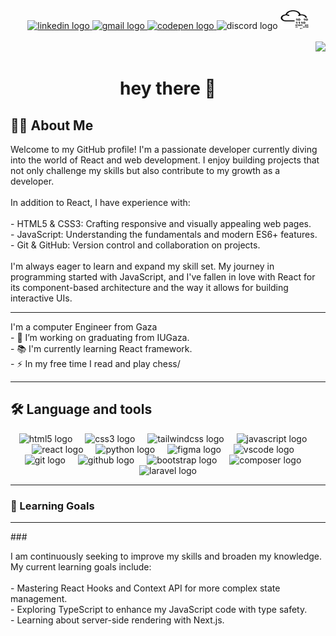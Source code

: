 <div align="center">
  <a href="www.linkedin.com/in/dana-tarik" target="_blank">
    <img src="https://raw.githubusercontent.com/maurodesouza/profile-readme-generator/master/src/assets/icons/social/linkedin/default.svg" width="45" height="30" alt="linkedin logo"  />
  </a>
  <a href="danatarik66@gmail.com" target="_blank">
    <img src="https://raw.githubusercontent.com/maurodesouza/profile-readme-generator/master/src/assets/icons/social/gmail/default.svg" width="45" height="30" alt="gmail logo"  />
  </a>
  <a href="https://codepen.io/dana-66" target="_blank">
    <img src="https://raw.githubusercontent.com/maurodesouza/profile-readme-generator/master/src/assets/icons/social/codepen/default.svg" width="45" height="30" alt="codepen logo"  />
  </a>
  <img src="https://raw.githubusercontent.com/maurodesouza/profile-readme-generator/master/src/assets/icons/social/discord/default.svg" width="45" height="30" alt="discord logo"  />
  <img src="https://raw.githubusercontent.com/maurodesouza/profile-readme-generator/master/src/assets/icons/social/tryhackme/default.svg" width="45" height="30" alt="tryhackme logo"  />
</div>
<br>
<div align="right">
  <img src="https://visitor-badge.laobi.icu/badge?page_id=dana-66.dana-66&left_color=midnightblue&right_color=gray"  />
</div>

<h1 align="center">hey there 👋</h1>
<h2 align="left">👩‍💻  About Me </h2>
<p>Welcome to my GitHub profile! I'm a passionate developer currently diving into the world of React and web development. I enjoy building projects that not only challenge my skills but also contribute to my growth as a developer. <br><br>In addition to React, I have experience with:<br><br>- HTML5 & CSS3: Crafting responsive and visually appealing web pages.<br>- JavaScript: Understanding the fundamentals and modern ES6+ features.<br>- Git & GitHub: Version control and collaboration on projects.<br><br>I'm always eager to learn and expand my skill set. My journey in programming started with JavaScript, and I've fallen in love with React for its component-based architecture and the way it allows for building interactive UIs.</p>

<hr>
<p align="left">I'm a computer Engineer from Gaza<br>- 🔭 I’m working on graduating from IUGaza.<br>- 📚 I'm currently learning React framework.<br>- ⚡ In my free time I read and play chess/</p>
<hr>
<h2 align="left">🛠 Language and tools</h2>
<div align="center">
  <img src="https://cdn.jsdelivr.net/gh/devicons/devicon/icons/html5/html5-original.svg" height="40" alt="html5 logo"  />
  <img width="12" />
  <img src="https://cdn.jsdelivr.net/gh/devicons/devicon/icons/css3/css3-original.svg" height="40" alt="css3 logo"  />
  <img width="12" />
  <img src="https://cdn.jsdelivr.net/gh/devicons/devicon/icons/tailwindcss/tailwindcss-original-wordmark.svg" height="40" alt="tailwindcss logo"  />
  <img width="12" />
  <img src="https://cdn.jsdelivr.net/gh/devicons/devicon/icons/javascript/javascript-original.svg" height="40" alt="javascript logo"  />
  <img width="12" />
  <img src="https://cdn.jsdelivr.net/gh/devicons/devicon/icons/react/react-original.svg" height="40" alt="react logo"  />
  <img width="12" />
  <img src="https://cdn.jsdelivr.net/gh/devicons/devicon/icons/python/python-original.svg" height="40" alt="python logo"  />
  <img width="12" />
  <img src="https://cdn.jsdelivr.net/gh/devicons/devicon/icons/figma/figma-original.svg" height="40" alt="figma logo"  />
  <img width="12" />
  <img src="https://cdn.jsdelivr.net/gh/devicons/devicon/icons/vscode/vscode-original.svg" height="40" alt="vscode logo"  />
  <img width="12" />
  <img src="https://cdn.jsdelivr.net/gh/devicons/devicon/icons/git/git-original.svg" height="40" alt="git logo"  />
  <img width="12" />
  <img src="https://cdn.jsdelivr.net/gh/devicons/devicon/icons/github/github-original.svg" height="40" alt="github logo"  />
  <img width="12" />
  <img src="https://cdn.jsdelivr.net/gh/devicons/devicon/icons/bootstrap/bootstrap-original.svg" height="40" alt="bootstrap logo"  />
  <img width="12" />
  <img src="https://cdn.jsdelivr.net/gh/devicons/devicon/icons/composer/composer-original.svg" height="40" alt="composer logo"  />
  <img width="12" />
  <img src="https://cdn.jsdelivr.net/gh/devicons/devicon/icons/laravel/laravel-original.svg" height="40" alt="laravel logo"  />
</div>
<hr>

<h3 align="left">🥅 Learning Goals</h3>
<hr>
###
<p align="left">I am continuously seeking to improve my skills and broaden my knowledge. My current learning goals include:<br><br>- Mastering React Hooks and Context API for more complex state management.<br>- Exploring TypeScript to enhance my JavaScript code with type safety.<br>- Learning about server-side rendering with Next.js.</p>

###
